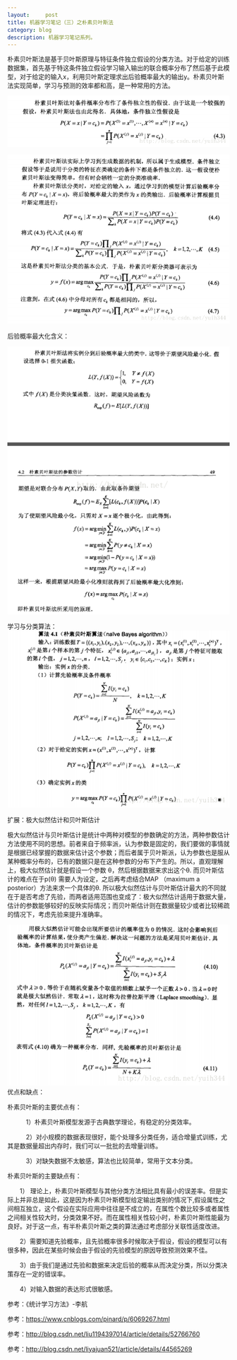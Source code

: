 ```yaml
---
layout:     post
title: 机器学习笔记（三）之朴素贝叶斯法
category: blog
description: 机器学习笔记系列。
---
```





  朴素贝叶斯法是基于贝叶斯原理与特征条件独立假设的分类方法。对于给定的训练数据集，首先基于特这条件独立假设学习输入输出的联合概率分布了然后基于此模型，对于给定的输入x，利用贝叶斯定理求出后验概率最大的输出y。朴素贝叶斯法实现简单，学习与预测的效率都和高，是一种常用的方法。

![简陋的草图](https://github.com/Yangtiancoder/Yangtiancoder.github.io/blob/master/images/19.png?raw=true)

![简陋的草图](https://github.com/Yangtiancoder/Yangtiancoder.github.io/blob/master/images/20.png?raw=true)


后验概率最大化含义：

![简陋的草图](https://github.com/Yangtiancoder/Yangtiancoder.github.io/blob/master/images/21.png?raw=true)

学习与分类算法：
![简陋的草图](https://github.com/Yangtiancoder/Yangtiancoder.github.io/blob/master/images/22.png?raw=true)

扩展：极大似然估计和贝叶斯估计



极大似然估计与贝叶斯估计是统计中两种对模型的参数确定的方法，两种参数估计方法使用不同的思想。前者来自于频率派，认为参数是固定的，我们要做的事情就是根据已经掌握的数据来估计这个参数；而后者属于贝叶斯派，认为参数也是服从某种概率分布的，已有的数据只是在这种参数的分布下产生的。所以，直观理解上，极大似然估计就是假设一个参数 θ，然后根据数据来求出这个θ. 而贝叶斯估计的难点在于p(θ) 需要人为设定，之后再考虑结合MAP （maximum a posterior）方法来求一个具体的θ. 
所以极大似然估计与贝叶斯估计最大的不同就在于是否考虑了先验，而两者适用范围也变成了：极大似然估计适用于数据大量，估计的参数能够较好的反映实际情况；而贝叶斯估计则在数据量较少或者比较稀疏的情况下，考虑先验来提升准确率。

![简陋的草图](https://github.com/Yangtiancoder/Yangtiancoder.github.io/blob/master/images/23.png?raw=true)
优点和缺点：



朴素贝叶斯的主要优点有：

　　　1）朴素贝叶斯模型发源于古典数学理论，有稳定的分类效率。

　　　2）对小规模的数据表现很好，能个处理多分类任务，适合增量式训练，尤其是数据量超出内存时，我们可以一批批的去增量训练。

　　　3）对缺失数据不太敏感，算法也比较简单，常用于文本分类。

朴素贝叶斯的主要缺点有：　　　

　　1） 理论上，朴素贝叶斯模型与其他分类方法相比具有最小的误差率。但是实际上并非总是如此，这是因为朴素贝叶斯模型给定输出类别的情况下,假设属性之间相互独立，这个假设在实际应用中往往是不成立的，在属性个数比较多或者属性之间相关性较大时，分类效果不好。而在属性相关性较小时，朴素贝叶斯性能最为良好。对于这一点，有半朴素贝叶斯之类的算法通过考虑部分关联性适度改进。

　　2）需要知道先验概率，且先验概率很多时候取决于假设，假设的模型可以有很多种，因此在某些时候会由于假设的先验模型的原因导致预测效果不佳。

　　3）由于我们是通过先验和数据来决定后验的概率从而决定分类，所以分类决策存在一定的错误率。

　　4）对输入数据的表达形式很敏感。





参考：《统计学习方法》-李航

参考：https://www.cnblogs.com/pinard/p/6069267.html

参考：http://blog.csdn.net/liu1194397014/article/details/52766760

参考：http://blog.csdn.net/liyajuan521/article/details/44565269
